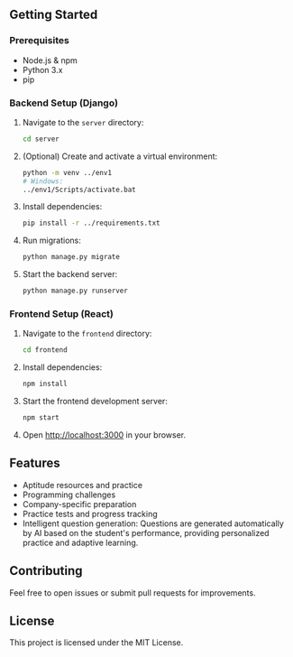 
## Getting Started

### Prerequisites

- Node.js & npm
- Python 3.x
- pip

### Backend Setup (Django)

1. Navigate to the `server` directory:
    ```sh
    cd server
    ```
2. (Optional) Create and activate a virtual environment:
    ```sh
    python -m venv ../env1
    # Windows:
    ../env1/Scripts/activate.bat
    ```
3. Install dependencies:
    ```sh
    pip install -r ../requirements.txt
    ```
4. Run migrations:
    ```sh
    python manage.py migrate
    ```
5. Start the backend server:
    ```sh
    python manage.py runserver
    ```

### Frontend Setup (React)

1. Navigate to the `frontend` directory:
    ```sh
    cd frontend
    ```
2. Install dependencies:
    ```sh
    npm install
    ```
3. Start the frontend development server:
    ```sh
    npm start
    ```
4. Open [http://localhost:3000](http://localhost:3000) in your browser.

## Features

- Aptitude resources and practice
- Programming challenges
- Company-specific preparation
- Practice tests and progress tracking
- Intelligent question generation: Questions are generated automatically by AI based on the student's performance, providing personalized practice and adaptive learning.

## Contributing

Feel free to open issues or submit pull requests for improvements.

## License

This project is licensed under the MIT License.
